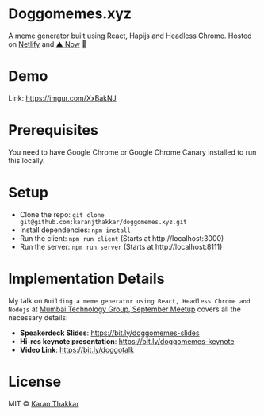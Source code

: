 # Doggomemes.xyz

A meme generator built using React, Hapijs and Headless Chrome. Hosted on [Netlify](https://netlify.com) and [▲ Now](https://now.sh) 🌟

# Demo

Link: https://imgur.com/XxBakNJ

# Prerequisites

You need to have Google Chrome or Google Chrome Canary installed to run this locally.

# Setup

- Clone the repo: `git clone git@github.com:karanjthakkar/doggomemes.xyz.git`
- Install dependencies: `npm install`
- Run the client: `npm run client` (Starts at http://localhost:3000)
- Run the server: `npm run server` (Starts at http://localhost:8111)

# Implementation Details

My talk on `Building a meme generator using React, Headless Chrome and Nodejs` at [Mumbai Technology Group, September Meetup](https://eventbrite.com/e/september-2017-mumtechup-jsfoo-runup-openstack-birthday-tickets-37692006807) covers all the necessary details:

- **Speakerdeck Slides**: https://bit.ly/doggomemes-slides
- **Hi-res keynote presentation**: https://bit.ly/doggomemes-keynote
- **Video Link**: https://bit.ly/doggotalk

# License

MIT © [Karan Thakkar](https://karanjthakkar.com)
